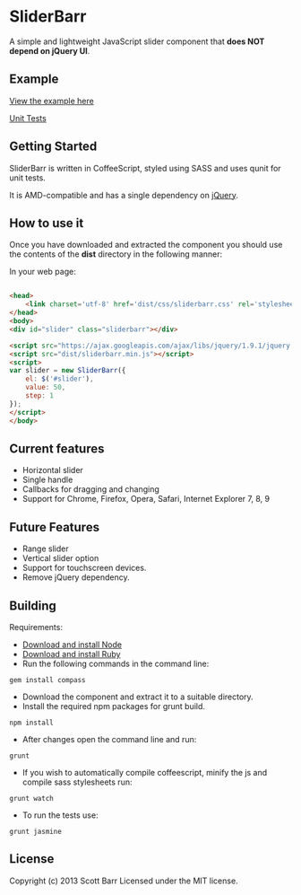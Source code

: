 # SliderBarr

A simple and lightweight JavaScript slider component that **does NOT depend on jQuery UI**.

## Example
[View the example here](http://scottybarr.github.com/sliderbarr/index.html)

[Unit Tests](http://scottybarr.github.io/sliderbarr/test/SpecRunner.html)

## Getting Started
SliderBarr is written in CoffeeScript, styled using SASS and uses qunit for unit tests.

It is AMD-compatible and has a single dependency on [jQuery](http://jquery.com/).

## How to use it
Once you have downloaded and extracted the component you should use the contents of the **dist** directory in the following manner:

In your web page:
```html

<head>
    <link charset='utf-8' href='dist/css/sliderbarr.css' rel='stylesheet' type='text/css' />
</head>
<body>
<div id="slider" class="sliderbarr"></div>

<script src="https://ajax.googleapis.com/ajax/libs/jquery/1.9.1/jquery.min.js"></script>
<script src="dist/sliderbarr.min.js"></script>
<script>
var slider = new SliderBarr({
    el: $('#slider'),
    value: 50,
    step: 1
});
</script>
</body>
```

## Current features
* Horizontal slider
* Single handle
* Callbacks for dragging and changing
* Support for Chrome, Firefox, Opera, Safari, Internet Explorer 7, 8, 9

## Future Features
* Range slider
* Vertical slider option
* Support for touchscreen devices.
* Remove jQuery dependency.

## Building

Requirements:
* [Download and install Node](http://nodejs.org)
* [Download and install Ruby](http://www.ruby-lang.org/en/)
* Run the following commands in the command line:

```
gem install compass
```

* Download the component and extract it to a suitable directory.
* Install the required npm packages for grunt build.
```
npm install
```

* After changes open the command line and run:

```
grunt
```

* If you wish to automatically compile coffeescript, minify the js and compile sass stylesheets run:

```
grunt watch
```

* To run the tests use:
```
grunt jasmine
```

## License
Copyright (c) 2013 Scott Barr
Licensed under the MIT license.
